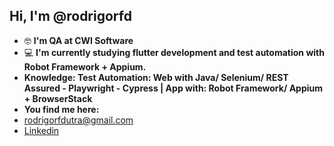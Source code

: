 ## Hi, I'm @rodrigorfd

- 🤓 **I'm QA at CWI Software**
- 💻 **I'm currently studying flutter development and test automation with Robot Framework + Appium.**
- **Knowledge: Test Automation: Web with Java/ Selenium/ REST Assured - Playwright - Cypress | App with: Robot Framework/ Appium + BrowserStack**
- **You find me here:** 
- rodrigorfdutra@gmail.com
- [Linkedin](https://www.linkedin.com/in/rodrigo-dutra-a32183211/)

<!---
rodrigorfd/rodrigorfd is a ✨ special ✨ repository because its `README.md` (this file) appears on your GitHub profile.
You can click the Preview link to take a look at your changes.
--->
